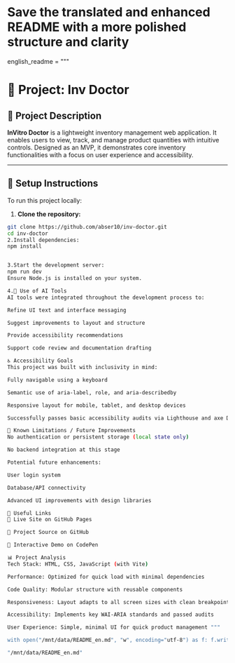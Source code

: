 # Save the translated and enhanced README with a more polished structure and clarity

english_readme = """
# 📄 Project: Inv Doctor

## 🧠 Project Description  
**InVitro Doctor** is a lightweight inventory management web application. It enables users to view, track, and manage product quantities with intuitive controls. Designed as an MVP, it demonstrates core inventory functionalities with a focus on user experience and accessibility.

---

## 🚀 Setup Instructions

To run this project locally:

1. **Clone the repository:**
```bash
git clone https://github.com/abser10/inv-doctor.git
cd inv-doctor
2.Install dependencies:
npm install


3.Start the development server:
npm run dev
Ensure Node.js is installed on your system.

4.🤖 Use of AI Tools
AI tools were integrated throughout the development process to:

Refine UI text and interface messaging

Suggest improvements to layout and structure

Provide accessibility recommendations

Support code review and documentation drafting

♿ Accessibility Goals
This project was built with inclusivity in mind:

Fully navigable using a keyboard

Semantic use of aria-label, role, and aria-describedby

Responsive layout for mobile, tablet, and desktop devices

Successfully passes basic accessibility audits via Lighthouse and axe DevTools

🧩 Known Limitations / Future Improvements
No authentication or persistent storage (local state only)

No backend integration at this stage

Potential future enhancements:

User login system

Database/API connectivity

Advanced UI improvements with design libraries

📍 Useful Links
🔗 Live Site on GitHub Pages

🔗 Project Source on GitHub

🔗 Interactive Demo on CodePen

📊 Project Analysis
Tech Stack: HTML, CSS, JavaScript (with Vite)

Performance: Optimized for quick load with minimal dependencies

Code Quality: Modular structure with reusable components

Responsiveness: Layout adapts to all screen sizes with clean breakpoints

Accessibility: Implements key WAI-ARIA standards and passed audits

User Experience: Simple, minimal UI for quick product management """

with open("/mnt/data/README_en.md", "w", encoding="utf-8") as f: f.write(english_readme)

"/mnt/data/README_en.md"
